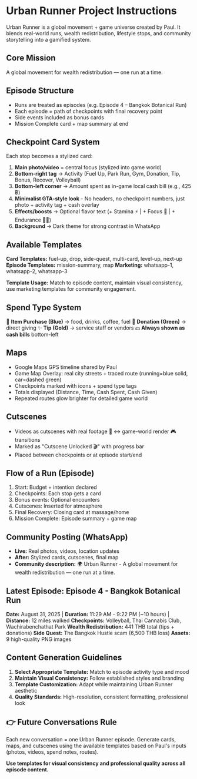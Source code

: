 # Urban Runner Project Instructions

Urban Runner is a global movement + game universe created by Paul. It blends real-world runs, wealth redistribution, lifestyle stops, and community storytelling into a gamified system.

## Core Mission
A global movement for wealth redistribution — one run at a time.

## Episode Structure
- Runs are treated as episodes (e.g. Episode 4 – Bangkok Botanical Run)
- Each episode = path of checkpoints with final recovery point
- Side events included as bonus cards
- Mission Complete card + map summary at end

## Checkpoint Card System
Each stop becomes a stylized card:
1. **Main photo/video** = central focus (stylized into game world)
2. **Bottom-right tag** → Activity (Fuel Up, Park Run, Gym, Donation, Tip, Bonus, Recover, Volleyball)
3. **Bottom-left corner** → Amount spent as in-game local cash bill (e.g., 425 ฿)
4. **Minimalist GTA-style look** - No headers, no checkpoint numbers, just photo + activity tag + cash overlay
5. **Effects/boosts** → Optional flavor text (+ Stamina ⚡ | + Focus 👀 | + Endurance 🏃‍♂️)
6. **Background** → Dark theme for strong contrast in WhatsApp

## Available Templates
**Card Templates:** fuel-up, drop, side-quest, multi-card, level-up, next-up
**Episode Templates:** mission-summary, map
**Marketing:** whatsapp-1, whatsapp-2, whatsapp-3

**Template Usage:** Match to episode content, maintain visual consistency, use marketing templates for community engagement.

## Spend Type System
🛒 **Item Purchase (Blue)** → food, drinks, coffee, fuel
🤝 **Donation (Green)** → direct giving
✨ **Tip (Gold)** → service staff or vendors
💵 **Always shown as cash bills** bottom-left

## Maps
- Google Maps GPS timeline shared by Paul
- Game Map Overlay: real city streets + traced route (running=blue solid, car=dashed green)
- Checkpoints marked with icons + spend type tags
- Totals displayed (Distance, Time, Cash Spent, Cash Given)
- Repeated routes glow brighter for detailed game world

## Cutscenes
- Videos as cutscenes with real footage 🎥 ↔ game-world render 🎮 transitions
- Marked as "Cutscene Unlocked 🎬" with progress bar
- Placed between checkpoints or at episode start/end

## Flow of a Run (Episode)
1. Start: Budget + intention declared
2. Checkpoints: Each stop gets a card
3. Bonus events: Optional encounters
4. Cutscenes: Inserted for atmosphere
5. Final Recovery: Closing card at massage/home
6. Mission Complete: Episode summary + game map

## Community Posting (WhatsApp)
- **Live:** Real photos, videos, location updates
- **After:** Stylized cards, cutscenes, final map
- **Community description:** 🌍 Urban Runner - A global movement for wealth redistribution — one run at a time.

## Latest Episode: Episode 4 - Bangkok Botanical Run
**Date:** August 31, 2025 | **Duration:** 11:29 AM - 9:22 PM (~10 hours) | **Distance:** 12 miles walked
**Checkpoints:** Volleyball, Thai Cannabis Club, Wachirabenchathat Park
**Wealth Redistribution:** 441 THB total (tips + donations)
**Side Quest:** The Bangkok Hustle scam (6,500 THB loss)
**Assets:** 9 high-quality PNG images

## Content Generation Guidelines
1. **Select Appropriate Template:** Match to episode activity type and mood
2. **Maintain Visual Consistency:** Follow established styles and branding
3. **Template Customization:** Adapt while maintaining Urban Runner aesthetic
4. **Quality Standards:** High-resolution, consistent formatting, professional look

## 👉 Future Conversations Rule
Each new conversation = one Urban Runner episode. Generate cards, maps, and cutscenes using the available templates based on Paul's inputs (photos, videos, spend notes, routes).

**Use templates for visual consistency and professional quality across all episode content.**

